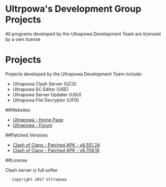 # Ultrpowa's Development Group Projects

All programs developed by the Ultrapowa Development Team are licensed by a own license

# Projects

Projects developed by the Ultrapowa Development Team include:  

* Ultrapowa Clash Server   (UCS)  
* Ultrapowa SC Editor      (USE)  
* Ultrapowa Server Updater (USU)  
* Ultrapowa File Decryptor (UFD)

##Websites

* [Ultrapowa - Home Page](http://ultrapowa.com/)
* [Ultrapowa - Forum](http://ultrapowa.com/forum)

##Patched Versions

* [Clash of Clans - Patched APK - v8.551.24](https://www.mediafire.com/?wgl58x1x0a0wn88)
* [Clash of Clans - Patched APK - v8.709.16](https://uploadify.net/5b9fad82894225d6/Ultrapowa_8.709.16_Client.apk)

##License

Clash server iz full softer
```
   Copyright 2017 Ultrapowa

